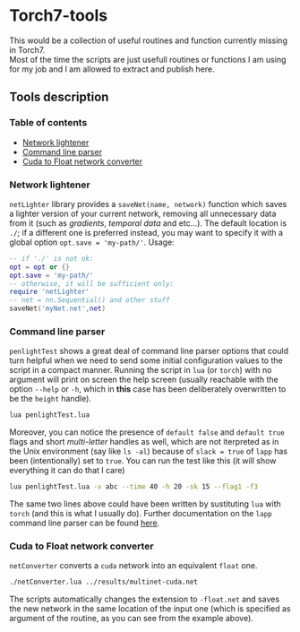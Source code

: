 Torch7-tools
============

This would be a collection of useful routines and function currently missing in Torch7.  
Most of the time the scripts are just usefull routines or functions I am using for my job and I am allowed to extract and publish here.

## Tools description

### Table of contents
 - [Network lightener](#network-lightener)
 - [Command line parser](#command-line-parser)
 - [Cuda to Float network converter](#cuda-to-float-network-converter)
 
### Network lightener
`netLighter` library provides a `saveNet(name, network)` function which saves a lighter version of your current network, removing all unnecessary data from it (such as *gradients*, *temporal data* and etc...). The default location is `./`; if a different one is preferred instead, you may want to specify it with a global option `opt.save = 'my-path/'`. Usage:

```lua
-- if './' is not ok:
opt = opt or {}
opt.save = 'my-path/'
-- otherwise, it will be sufficient only:
require 'netLighter'
-- net = nn.Sequential() and other stuff
saveNet('myNet.net',net)
```

### Command line parser
`penlightTest` shows a great deal of command line parser options that could turn helpful when we need to send some initial configuration values to the script in a compact manner. Running the script in `lua` (or `torch`) with no argument will print on screen the help screen (usually reachable with the option `--help` or `-h`, which in **this** case has been deliberately overwritten to be the `height` handle).
```bash
lua penlightTest.lua
```
Moreover, you can notice the presence of `default false` and `default true` flags and short *multi-letter* handles as well, which are not iterpreted as in the Unix environment (say like `ls -al`) because of `slack = true` of `lapp` has been (intentionally) set to `true`.
You can run the test like this (it will show everything it can do that I care)
```bash
lua penlightTest.lua -v abc --time 40 -h 20 -sk 15 --flag1 -f3
```
The same two lines above could have been written by sustituting `lua` with `torch` (and this is what I usually do). Further documentation on the `lapp` command line parser can be found [here](https://github.com/stevedonovan/Penlight/blob/master/doc/manual/08-additional.md#command-line-programs-with-lapp).

### Cuda to Float network converter
`netConverter` converts a `cuda` network into an equivalent `float` one.
```bash
./netConverter.lua ../results/multinet-cuda.net
```
The scripts automatically changes the extension to `-float.net` and saves the new network in the same location of the input one (which is specified as argument of the routine, as you can see from the example above).
